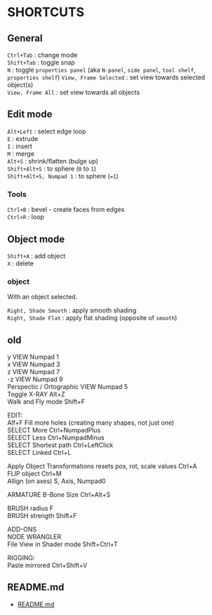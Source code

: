 # SHORTCUTS  
  
## General

`Ctrl+Tab` : change mode  
`Shift+Tab` : toggle snap  
`N` : toggle `properties panel` (aka `N-panel`, `side panel`, `tool shelf`, `properties shelf`)
`View, Frame Selected` : set view towards selected object(s)  
`View, Frame All` : set view towards all objects  


## Edit mode

`Alt+Left` : select edge loop  
`E` : extrude  
`I` : insert  
`M` : merge  
`Alt+S` : shrink/flatten (bulge up)  
`Shift+Alt+S` : to sphere (`0` to `1`)  
`Shift+Alt+S, Numpad 1` : to sphere (`=1`)  


### Tools

`Ctrl+B` : bevel - create faces from edges  
`Ctrl+R` : loop  

## Object mode

`Shift+A` : add object  
`X` : delete  

### object

With an object selected.  

`Right, Shade Smooth` : apply smooth shading  
`Right, Shade Flat` : apply flat shading (opposite of `smooth`)  

## old

y VIEW		Numpad 1  
x VIEW		Numpad 3  
z VIEW		Numpad 7  
-z VIEW		Numpad 9  
Perspectic / Ortographic VIEW		Numpad 5  
Toggle X-RAY		Alt+Z  
Walk and Fly mode		Shift+F  
		  
EDIT:		  
Alf+F		Fill more holes (creating many shapes, not just one)  
SELECT More		Ctrl+NumpadPlus  
SELECT Less		Ctrl+NumpadMinus  
SELECT Shortest path		Ctrl+LeftClick  
SELECT Linked		Ctrl+L  
		  
Apply Object Transformations	resets pos, rot, scale values	Ctrl+A  
FLIP object		Ctrl+M  
Allign (on axes)		S, Axis, Numpad0  
		  
ARMATURE B-Bone Size		Ctrl+Alt+S  
		  
BRUSH radius		F  
BRUSH strength		Shift+F  
		  
ADD-ONS		  
NODE WRANGLER		  
File View	in Shader mode	Shift+Ctrl+T  
		  
RIGGING:		  
Paste mirrored		Ctrl+Shift+V  

## README.md  
*	[README.md](./README.md)  

